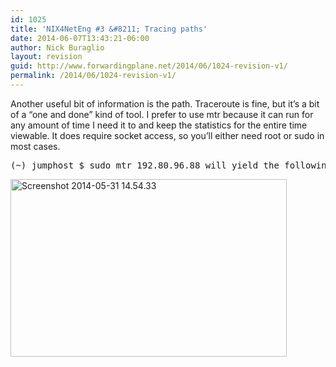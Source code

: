 ```yaml
---
id: 1025
title: 'NIX4NetEng #3 &#8211; Tracing paths'
date: 2014-06-07T13:43:21-06:00
author: Nick Buraglio
layout: revision
guid: http://www.forwardingplane.net/2014/06/1024-revision-v1/
permalink: /2014/06/1024-revision-v1/
---
```

Another useful bit of information is the path. Traceroute is fine, but it&#8217;s a bit of a &#8220;one and done&#8221; kind of tool. I prefer to use mtr because it can run for any amount of time I need it to and keep the statistics for the entire time viewable. It does require socket access, so you&#8217;ll either need root or sudo in most cases.

<pre>(~) jumphost $ sudo mtr 192.80.96.88 will yield the following table</pre>

[<img alt="Screenshot 2014-05-31 14.54.33" src="http://www.forwardingplane.net/wp-content/uploads/2014/05/Screenshot-2014-05-31-14.54.33.png" width="442" height="284" />](http://www.forwardingplane.net/wp-content/uploads/2014/05/Screenshot-2014-05-31-14.54.33.png)

&nbsp;